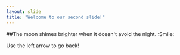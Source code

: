 ```yaml
---
layout: slide
title: "Welcome to our second slide!"
---
```

##The moon shimes brighter when it doesn't avoid the night. :Smile: 

Use the left arrow to go back!
